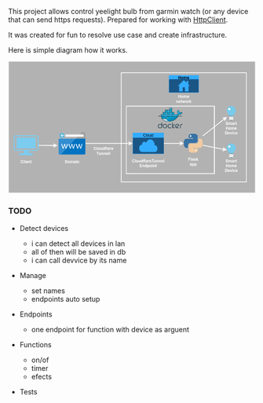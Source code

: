 This project allows control yeelight bulb from garmin watch (or any device that can send https requests).
Prepared for working with [HttpClient](https://apps.garmin.com/en-US/apps/da241207-e929-4cdf-9662-11ab17ffd70d).

It was created for fun to resolve use case and create infrastructure. 

Here is simple diagram how it works.

![Diagram](gl.drawio.png)


### TODO
- Detect devices
    - i can detect all devices in lan
    - all of then will be saved in db
    - i can call devvice by its name

- Manage
    - set names
    - endpoints auto setup

- Endpoints 
    - one endpoint for function with device as arguent

- Functions 
    - on/of
    - timer
    - efects

- Tests